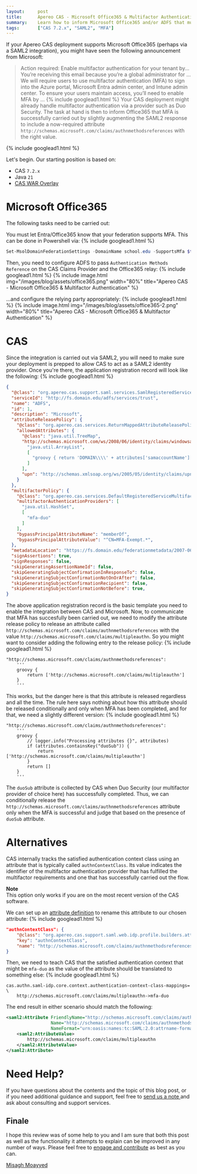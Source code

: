 ```yaml
---
layout:     post
title:      Apereo CAS - Microsoft Office365 & Multifactor Authentication
summary:    Learn how to inform Microsoft Office365 and/or ADFS that multifactor authentication is successfully carried out by CAS via the likes of Duo Security, using a SAML2 integration.
tags:       ["CAS 7.2.x", "SAML2", "MFA"]
---
```


If your Apereo CAS deployment supports Microsoft Office365 (perhaps via a SAML2 integration), you might have seen the following announcement from Microsoft:

> Action required: Enable multifactor authentication for your tenant by...
> You’re receiving this email because you’re a global administrator for ...
> We will require users to use multifactor authentication (MFA) to sign into the Azure portal, Microsoft Entra admin center, and Intune admin center. To ensure your users maintain access, you’ll need to enable MFA by ...
{% include googlead1.html  %}
Your CAS deployment might already handle multifactor authentication via a provider such as Duo Security. The task at hand is then to inform Office365 that MFA is successfully carried out by slightly augmenting the SAML2 response to include a now-required attribute `http://schemas.microsoft.com/claims/authnmethodsreferences` with the right value.

{% include googlead1.html  %}

Let's begin. Our starting position is based on:

- CAS `7.2.x`
- Java `21`
- [CAS WAR Overlay](https://github.com/apereo/cas-overlay-template)


# Microsoft Office365

The following tasks need to be carried out:

You must let Entra/Office365 know that your federation supports MFA. This can be done in Powershell via:
{% include googlead1.html  %}
```powershell
Set-MsolDomainFederationSettings -DomainName school.edu -SupportsMfa $true
```

Then, you need to configure ADFS to pass `Authentication Methods Reference` on the CAS Claims Provider and the Office365 relay:
{% include googlead1.html  %}
{% include image.html img="/images/blog/assets/office365.png" width="80%" title="Apereo CAS - Microsoft Office365 & Multifactor Authentication" %}

...and configure the relying party appropriately:
{% include googlead1.html  %}
{% include image.html img="/images/blog/assets/office365-2.png" width="80%" title="Apereo CAS - Microsoft Office365 & Multifactor Authentication" %}

# CAS

Since the integration is carried out via SAML2, you will need to make sure your deployment is prepped to allow CAS to act as a SAML2 identity provider. Once you're there, the application registration record will look like the following:
{% include googlead1.html  %}
```json
{
  "@class": "org.apereo.cas.support.saml.services.SamlRegisteredService",
  "serviceId": "http://fs.domain.edu/adfs/services/trust",
  "name": "ADFS",
  "id": 1,
  "description": "Microsoft",
  "attributeReleasePolicy": {
    "@class": "org.apereo.cas.services.ReturnMappedAttributeReleasePolicy",
    "allowedAttributes": {
      "@class": "java.util.TreeMap",
      "http://schemas.microsoft.com/ws/2008/06/identity/claims/windowsaccountname": [
        "java.util.ArrayList",
        [
          "groovy { return 'DOMAIN\\\\' + attributes['samaccountName'][0] }"
        ]
      ],
      "upn": "http://schemas.xmlsoap.org/ws/2005/05/identity/claims/upn,"
    }
  },
  "multifactorPolicy": {
    "@class": "org.apereo.cas.services.DefaultRegisteredServiceMultifactorPolicy",
    "multifactorAuthenticationProviders": [
      "java.util.HashSet",
      [
        "mfa-duo"
      ]
    ],
    "bypassPrincipalAttributeName": "memberOf",
    "bypassPrincipalAttributeValue": "^CN=MFA-Exempt.*",
  },
  "metadataLocation": "https://fs.domain.edu/federationmetadata/2007-06/federationmetadata.xml",
  "signAssertions": true,
  "signResponses": false,
  "skipGeneratingAssertionNameId": false,
  "skipGeneratingSubjectConfirmationInResponseTo": false,
  "skipGeneratingSubjectConfirmationNotOnOrAfter": false,
  "skipGeneratingSubjectConfirmationRecipient": false,
  "skipGeneratingSubjectConfirmationNotBefore": true,
}
```

The above application registration record is the basic template you need to enable the integration between CAS and Microsoft. Now, to communicate that MFA has succesfully been carried out, we need to modify the attribute release policy to release an attribute called `http://schemas.microsoft.com/claims/authnmethodsreferences` with the value `http://schemas.microsoft.com/claims/multipleauthn`. So you might want to consider adding the following entry to the release policy:
{% include googlead1.html  %}
```
"http://schemas.microsoft.com/claims/authnmethodsreferences": 
    '''
    groovy { 
        return ['http://schemas.microsoft.com/claims/multipleauthn'] 
    }
    '''
```

This works, but the danger here is that this attribute is released regardless and all the time. The rule here says nothing about how this attribute should be released conditionally and only when MFA has been completed, and for that, we need a slightly different version:
{% include googlead1.html  %}
```
"http://schemas.microsoft.com/claims/authnmethodsreferences": 
    '''
    groovy {
        // logger.info("Processing attributes {}", attributes)
        if (attributes.containsKey("duoSub")) {
            return ['http://schemas.microsoft.com/claims/multipleauthn']
        }
        return []
    }
    '''
```

The `duoSub` attribute is collected by CAS when Duo Security (our multifactor provider of choice here) has successfully completed. Thus, we can conditionally release the `http://schemas.microsoft.com/claims/authnmethodsreferences` attribute only when the MFA is successful and judge that based on the presence of `duoSub` attribute.

# Alternatives

CAS internally tracks the satisfied authentication context class using an attribute that is typically called `authnContextClass`. Its value indicates the identifier of the multifactor authentication provider that has fulfilled the multifactor requirements and one that has successfully carried out the flow.

<div class="alert alert-info">
<strong>Note</strong><br/>This option only works if you are on the most recent version of the CAS software.
</div>

We can set up an [attribute definition](https://apereo.github.io/cas/development/integration/Attribute-Definitions.html) to rename this attribute to our chosen attribute:
{% include googlead1.html  %}
```json
"authnContextClass": {
    "@class": "org.apereo.cas.support.saml.web.idp.profile.builders.attr.SamlIdPAttributeDefinition",
    "key": "authnContextClass",
    "name": "http://schemas.microsoft.com/claims/authnmethodsreferences"
}
```

Then, we need to teach CAS that the satisfied authentication context that might be `mfa-duo` as the value of the attribute should be translated to something else:
{% include googlead1.html  %}
```properties
cas.authn.saml-idp.core.context.authentication-context-class-mappings= \
    http://schemas.microsoft.com/claims/multipleauthn->mfa-duo
```

The end result in either scenario should match the following:

```xml
<saml2:Attribute FriendlyName="http://schemas.microsoft.com/claims/authnmethodsreferences" 
                 Name="http://schemas.microsoft.com/claims/authnmethodsreferences" 
                 NameFormat="urn:oasis:names:tc:SAML:2.0:attrname-format:uri">
    <saml2:AttributeValue>
        http://schemas.microsoft.com/claims/multipleauthn
    </saml2:AttributeValue>
</saml2:Attribute>
```

# Need Help?

If you have questions about the contents and the topic of this blog post, or if you need additional guidance and support, feel free to [send us a note ](/#contact-section-header) and ask about consulting and support services.

## Finale

I hope this review was of some help to you and I am sure that both this post as well as the functionality it attempts to explain can be improved in any number of ways. Please feel free to [engage and contribute](https://apereo.github.io/cas/developer/Contributor-Guidelines.html) as best as you can.

[Misagh Moayyed](https://fawnoos.com)
